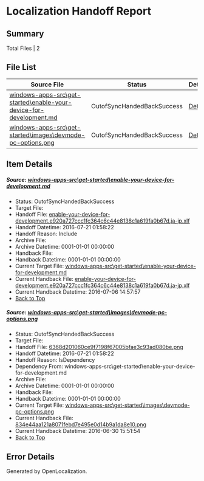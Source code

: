 # <a name='report-top'></a> Localization Handoff Report

## Summary
 Total Files | 2

## File List
 Source File | Status | Details 
 ----------- | ------ | ------- 
 [windows-apps-src\get-started\enable-your-device-for-development.md](https://github.com/Microsoft/windows-apps/blob/a9eb6eefdeb5fd2c5444906c74130d676794e7fb/windows-apps-src/get-started/enable-your-device-for-development.md) | OutofSyncHandedBackSuccess | [Details](#587cee03b98c203f985399b852461cd678ef4f6d2311)
 [windows-apps-src\get-started\images\devmode-pc-options.png](https://github.com/Microsoft/windows-apps/blob/a9eb6eefdeb5fd2c5444906c74130d676794e7fb/windows-apps-src/get-started/images/devmode-pc-options.png) | OutofSyncHandedBackSuccess | [Details](#6368d201060ce9f7198f67005bfae3c93ad080be2341)

## Item Details
##### <a name='587cee03b98c203f985399b852461cd678ef4f6d2311'></a> Source: [windows-apps-src\get-started\enable-your-device-for-development.md](https://github.com/Microsoft/windows-apps/blob/a9eb6eefdeb5fd2c5444906c74130d676794e7fb/windows-apps-src/get-started/enable-your-device-for-development.md)
* Status: OutofSyncHandedBackSuccess
* Target File: 
* Handoff File: [enable-your-device-for-development.e920a727ccc1fc364c6c44e8138c1a619fa0b67d.ja-jp.xlf](https://github.com/Microsoft/WDG.handoff/blob/2081bead6824d222b4e760fc32bc3b15d20f386f/ol-handoff/Microsoft/windows-apps.ja-jp/master/enable-your-device-for-development.e920a727ccc1fc364c6c44e8138c1a619fa0b67d.ja-jp.xlf)
* Handoff Datetime: 2016-07-21 01:58:22
* Handoff Reason: Include
* Archive File: 
* Archive Datetime: 0001-01-01 00:00:00
* Handback File: 
* Handback Datetime: 0001-01-01 00:00:00
* Current Target File: [windows-apps-src\get-started\enable-your-device-for-development.md](https://github.com/Microsoft/windows-apps.ja-jp/blob/50184089ee68f46cd2f416adf3a3994777b91210/windows-apps-src/get-started/enable-your-device-for-development.md)
* Current Handback File: [enable-your-device-for-development.e920a727ccc1fc364c6c44e8138c1a619fa0b67d.ja-jp.xlf](https://github.com/Microsoft/WDG.handback/blob/4b30c8e256811740592ee2bde985c1f06955abde/ol-handback/Microsoft/windows-apps.ja-jp/master/enable-your-device-for-development.e920a727ccc1fc364c6c44e8138c1a619fa0b67d.ja-jp.xlf)
* Current Handback Datetime: 2016-07-06 14:57:57
* [Back to Top](#report-top)

##### <a name='6368d201060ce9f7198f67005bfae3c93ad080be2341'></a> Source: [windows-apps-src\get-started\images\devmode-pc-options.png](https://github.com/Microsoft/windows-apps/blob/a9eb6eefdeb5fd2c5444906c74130d676794e7fb/windows-apps-src/get-started/images/devmode-pc-options.png)
* Status: OutofSyncHandedBackSuccess
* Target File: 
* Handoff File: [6368d201060ce9f7198f67005bfae3c93ad080be.png](https://github.com/Microsoft/WDG.handoff/blob/2081bead6824d222b4e760fc32bc3b15d20f386f/ol-handoff/Microsoft/windows-apps.ja-jp/master/6368d201060ce9f7198f67005bfae3c93ad080be.png)
* Handoff Datetime: 2016-07-21 01:58:22
* Handoff Reason: IsDependency
* Dependency From: windows-apps-src\get-started\enable-your-device-for-development.md
* Archive File: 
* Archive Datetime: 0001-01-01 00:00:00
* Handback File: 
* Handback Datetime: 0001-01-01 00:00:00
* Current Target File: [windows-apps-src\get-started\images\devmode-pc-options.png](https://github.com/Microsoft/windows-apps.ja-jp/blob/1b29e037e1ac8f3c8dbdd26036929dcb0ec26826/windows-apps-src/get-started/images/devmode-pc-options.png)
* Current Handback File: [834e44aa121a8071febd7e495e0d14b9a1da8e10.png](https://github.com/Microsoft/WDG.handback/blob/b1f93110cb7a5d04acde1e36c6a60039678a2df1/ol-handback/Microsoft/windows-apps.ja-jp/master/834e44aa121a8071febd7e495e0d14b9a1da8e10.png)
* Current Handback Datetime: 2016-06-30 15:51:54
* [Back to Top](#report-top)


## Error Details

Generated by OpenLocalization.
